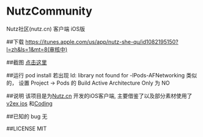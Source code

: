# NutzCommunity
Nutz社区(nutz.cn) 客户端 iOS版

##下载
https://itunes.apple.com/us/app/nutz-she-qu/id1082195150?l=zh&ls=1&mt=8(审核中)

##截图
[点击这里](https://nutz.cn/yvr/t/0s20d8k2jkgsood9g9in7sv6du)

##运行
pod install
若出现 ld: library not found for -lPods-AFNetworking 类似的， 设置 Project -> Pods 的 Build Active Architecture Only 为 NO

##说明
该项目是为[Nutz.cn](https://nutz.cn) 开发的iOS客户端, 主要借鉴了以及部分素材使用了[v2ex ios](https://github.com/singro/v2ex) 和[Coding](https://coding.net/u/coding/p/Coding-iOS/git)

##已知的 bug
无

##LICENSE
MIT
